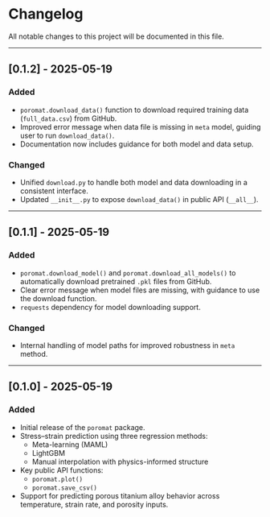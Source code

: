# Changelog

All notable changes to this project will be documented in this file.

---

## [0.1.2] - 2025-05-19
### Added
- `poromat.download_data()` function to download required training data (`full_data.csv`) from GitHub.
- Improved error message when data file is missing in `meta` model, guiding user to run `download_data()`.
- Documentation now includes guidance for both model and data setup.

### Changed
- Unified `download.py` to handle both model and data downloading in a consistent interface.
- Updated `__init__.py` to expose `download_data()` in public API (`__all__`).

---

## [0.1.1] - 2025-05-19
### Added
- `poromat.download_model()` and `poromat.download_all_models()` to automatically download pretrained `.pkl` files from GitHub.
- Clear error message when model files are missing, with guidance to use the download function.
- `requests` dependency for model downloading support.

### Changed
- Internal handling of model paths for improved robustness in `meta` method.

---

## [0.1.0] - 2025-05-19
### Added
- Initial release of the `poromat` package.
- Stress–strain prediction using three regression methods:
  - Meta-learning (MAML)
  - LightGBM
  - Manual interpolation with physics-informed structure
- Key public API functions:
  - `poromat.plot()`
  - `poromat.save_csv()`
- Support for predicting porous titanium alloy behavior across temperature, strain rate, and porosity inputs.
